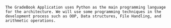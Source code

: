     The GradeBook Application uses Python as the main programming language for the architecture. We will use some programming techniques in the development process such as OOP, Data structures, File Handling, and arithmetic operations.
